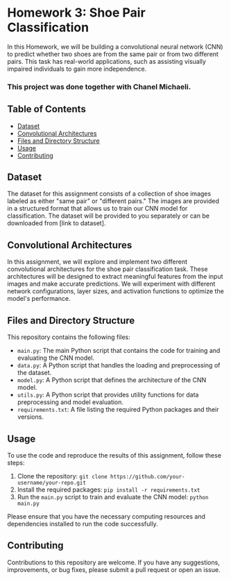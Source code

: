 # Homework 3: Shoe Pair Classification

In this Homework, we will be building a convolutional neural network (CNN) to predict whether two shoes are from the same pair or from two different pairs. This task has real-world applications, such as assisting visually impaired individuals to gain more independence.
### This project was done together with Chanel Michaeli.

## Table of Contents

- [Dataset](#dataset)
- [Convolutional Architectures](#convolutional-architectures)
- [Files and Directory Structure](#files-and-directory-structure)
- [Usage](#usage)
- [Contributing](#contributing)

## Dataset

The dataset for this assignment consists of a collection of shoe images labeled as either "same pair" or "different pairs." The images are provided in a structured format that allows us to train our CNN model for classification. The dataset will be provided to you separately or can be downloaded from [link to dataset].

## Convolutional Architectures

In this assignment, we will explore and implement two different convolutional architectures for the shoe pair classification task. These architectures will be designed to extract meaningful features from the input images and make accurate predictions. We will experiment with different network configurations, layer sizes, and activation functions to optimize the model's performance.

## Files and Directory Structure

This repository contains the following files:

- `main.py`: The main Python script that contains the code for training and evaluating the CNN model.
- `data.py`: A Python script that handles the loading and preprocessing of the dataset.
- `model.py`: A Python script that defines the architecture of the CNN model.
- `utils.py`: A Python script that provides utility functions for data preprocessing and model evaluation.
- `requirements.txt`: A file listing the required Python packages and their versions.

## Usage

To use the code and reproduce the results of this assignment, follow these steps:

1. Clone the repository: `git clone https://github.com/your-username/your-repo.git`
2. Install the required packages: `pip install -r requirements.txt`
3. Run the `main.py` script to train and evaluate the CNN model: `python main.py`

Please ensure that you have the necessary computing resources and dependencies installed to run the code successfully.

## Contributing

Contributions to this repository are welcome. If you have any suggestions, improvements, or bug fixes, please submit a pull request or open an issue.
